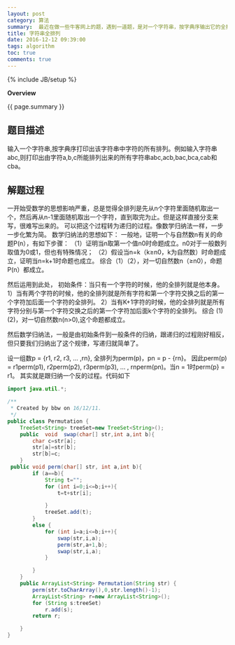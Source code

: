 ```yaml
---
layout: post
category: 算法
summary:  最近在做一些牛客网上的题，遇到一道题，是对一个字符串，按字典序输出它的全排列。
title: 字符串全排列
date: 2016-12-12 09:39:00
tags: algorithm 
toc: true
comments: true
---
```


{% include JB/setup %}


**Overview**

{{ page.summary }}


## 题目描述

输入一个字符串,按字典序打印出该字符串中字符的所有排列。例如输入字符串abc,则打印出由字符a,b,c所能排列出来的所有字符串abc,acb,bac,bca,cab和cba。 
<!--more-->
## 解题过程
一开始受数学的思想影响严重，总是觉得全排列是先从n个字符里面随机取出一个，然后再从n-1里面随机取出一个字符，直到取完为止。但是这样直接分支来写，很难写出来的。 
可以把这个过程转为递归的过程。像数学归纳法一样，一步一步化繁为简。
数学归纳法的思想如下：
一般地，证明一个与自然数n有关的命题P(n），有如下步骤：
（1）证明当n取第一个值n0时命题成立。n0对于一般数列取值为0或1，但也有特殊情况；
（2）假设当n=k（k≥n0，k为自然数）时命题成立，证明当n=k+1时命题也成立。
综合（1）（2），对一切自然数n（≥n0），命题P(n）都成立。

然后运用到此处，
初始条件：当只有一个字符的时候，他的全排列就是他本身。
1）当有两个字符的时候，他的全排列就是所有字符和第一个字符交换之后的第一个字符加后面一个字符的全排列。
2）当有K+1字符的时候，他的全排列就是所有字符分别与第一个字符交换之后的第一个字符加后面k个字符的全排列。
综合 (1) (2)，对一切自然数n(n>0),这个命题都成立。

然后数学归纳法，一般是由初始条件到一般条件的归纳，跟递归的过程刚好相反，但只要我们归纳出了这个规律，写递归就简单了。

设一组数p = {r1, r2, r3, ... ,rn}, 全排列为perm(p)，pn = p - {rn}。
因此perm(p) = r1perm(p1), r2perm(p2), r3perm(p3), ... , rnperm(pn)。当n = 1时perm(p} = r1。
其实就是跟归纳一个反的过程。代码如下

```JAVA
import java.util.*;

/**
 * Created by bbw on 16/12/11.
 */
public class Permutation {
    TreeSet<String> treeSet=new TreeSet<String>();
    public  void  swap(char[] str,int a,int b){
        char c=str[a];
        str[a]=str[b];
        str[b]=c;
    }
 public void perm(char[] str, int a,int b){
        if (a==b){
            String t="";
            for (int i=0;i<=b;i++){
                t=t+str[i];

            }
            treeSet.add(t);
        }
        else {
            for (int i=a;i<=b;i++){
                swap(str,i,a);
                perm(str,a+1,b);
                swap(str,i,a);
            }

        }
    }
    public ArrayList<String> Permutation(String str) {
        perm(str.toCharArray(),0,str.length()-1);
        ArrayList<String> r=new ArrayList<String>();
        for (String s:treeSet)
            r.add(s);
        return r;

    }
}
```

